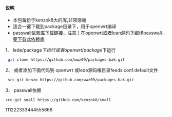 ﻿#### 说明
* 本包备份于kenzok8大的库,非常感谢
* 适合一键下载到package目录下，用于openwrt编译
* [passwall依赖库下载链接，注意！在openwrt或者lean源码下编译passwall，要下载此依赖库](https://github.com/kenzok8/small.git)
 


1、 lede/package$下运行 或者openwrt/package$下运行


```bash
 git clone https://github.com/wwz09/packages-bak.git
```

 2、 或者添加下面代码到 openwrt 或lede源码根目录feeds.conf.default文件
 
```bash
 src-git kenzo https://github.com/wwz09/packages-bak.git
```

 3、 passwall依赖
 
 ```bash
 src-git small https://github.com/kenzok8/small
 ```
 
111222333444555666
